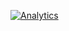 [![Analytics](https://ga-beacon.appspot.com/UA-70080572-1/ymonye/SmoothieCartManager)](https://github.com/ymonye)
